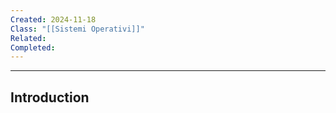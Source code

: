 ```yaml
---
Created: 2024-11-18
Class: "[[Sistemi Operativi]]"
Related: 
Completed:
---
```

---
## Introduction
